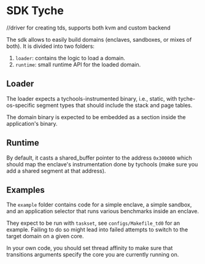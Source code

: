 # SDK Tyche 
//driver for creating tds, supports both kvm and custom backend


The sdk allows to easily build domains (enclaves, sandboxes, or mixes of both).
It is divided into two folders:
1. `loader`: contains the logic to load a domain.
2. `runtime`: small runtime API for the loaded domain.

## Loader

The loader expects a tychools-instrumented binary, i.e., static, with tyche-os-specific segment types that should include the stack and page tables.

The domain binary is expected to be embedded as a section inside the application's binary.

## Runtime

By default, it casts a shared_buffer pointer to the address `0x300000` which should map the enclave's instrumentation done by tychools (make sure you add a shared segment at that address). 


## Examples

The `example` folder contains code for a simple enclave, a simple sandbox, and an application selector that runs various benchmarks inside an enclave.

They expect to be run with `taskset`, see `configs/Makefile_td0` for an example.
Failing to do so might lead into failed attempts to switch to the target domain on a given core.

In your own code, you should set thread affinity to make sure that transitions arguments specify the core you are currently running on.
